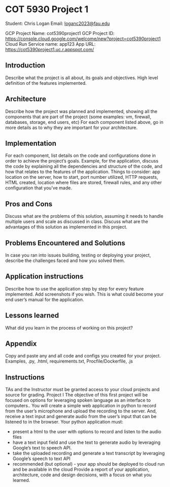 # COT 5930 Project 1

Student: Chris Logan
Email: loganc2023@fau.edu

GCP Project Name: cot5390project1
GCP Project ID: https://console.cloud.google.com/welcome/new?project=cot5390project1
Cloud Run Service name: app123
App URL: https://cot5390project1.uc.r.appspot.com/

## Introduction
Describe what the project is all about, its goals and objectives. High level definition of the
features implemented.

## Architecture
<diagram showing all high level components>
Describe how the project was planned and implemented, showing all the components that are
part of the project (some examples: vm, firewall, databases, storage, end users, etc)
For each component listed above, go in more details as to why they are important for your
architecture.

## Implementation
For each component, list details on the code and configurations done in order to achieve the
project’s goals.
Example, for the application, discuss the code by explaining all the dependencies and structure
of the code, and how that relates to the features of the application.
Things to consider: app location on the server, how to start, port number utilized, HTTP
requests, HTML created, location where files are stored, firewall rules, and any other
configuration that you’ve made.

## Pros and Cons
Discuss what are the problems of this solution, assuming it needs to handle multiple users and
scale as discussed in class.
Discuss what are the advantages of this solution as implemented in this project.

## Problems Encountered and Solutions
In case you ran into issues building, testing or deploying your project, describe the challenges
faced and how you solved them.

## Application instructions
Describe how to use the application step by step for every feature implemented. Add
screenshots if you wish. This is what could become your end user’s manual for the application.

## Lessons learned
What did you learn in the process of working on this project?

## Appendix
Copy and paste any and all code and configs you created for your project.
Examples, .py, .html, requirements.txt, Procfile/Dockerfile, .js

## Instructions
TAs and the Instructor must be granted access to your cloud projects and source
for grading.
Project I
The objective of this first project will be focused on options for leveraging spoken
language as an interface to computers..
You will create a simple web application in python to record from the user’s microphone
and upload the recording to the server. And, receive a text input and generate audio
from the user’s input that can be listened to in the browser. Your python application
must:
- present a html to the user with options to record and listen to the audio files
- have a text input field and use the text to generate audio by leveraging Google’s text to
speech API.
- take the uploaded recording and generate a text transcript by leveraging Google’s
speech to text API
- recommended (but optional) - your app should be deployed to cloud run and be
available in the cloud
Provide a report of your application, architecture, code and design decisions, with a
focus on what you learned.
